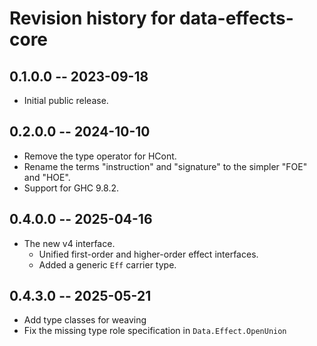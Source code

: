 # Revision history for data-effects-core

## 0.1.0.0 -- 2023-09-18

* Initial public release.

## 0.2.0.0 -- 2024-10-10

* Remove the type operator for HCont.
* Rename the terms "instruction" and "signature" to the simpler "FOE" and "HOE".
* Support for GHC 9.8.2.

## 0.4.0.0 -- 2025-04-16

* The new v4 interface.
    * Unified first-order and higher-order effect interfaces.
    * Added a generic `Eff` carrier type.

## 0.4.3.0 -- 2025-05-21

* Add type classes for weaving
* Fix the missing type role specification in `Data.Effect.OpenUnion`
